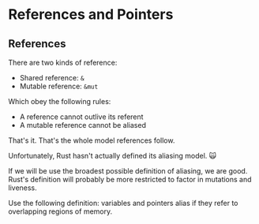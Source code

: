 # References and Pointers

## References

There are two kinds of reference:

* Shared reference: `&`
* Mutable reference: `&mut`

Which obey the following rules:

* A reference cannot outlive its referent
* A mutable reference cannot be aliased

That's it. That's the whole model references follow.

Unfortunately, Rust hasn't actually defined its aliasing model. 🙀

If we will be use the broadest possible definition of aliasing, we are good.
Rust's definition will probably be more restricted to factor in mutations and
liveness.

Use the following definition: variables and pointers alias if they refer to
overlapping regions of memory.
